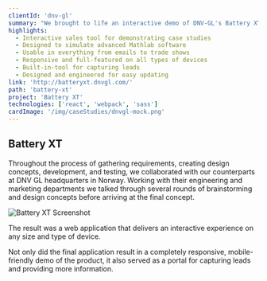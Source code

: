 ```yaml
---
clientId: 'dnv-gl'
summary: "We brought to life an interactive demo of DNV-GL's Battery XT product leveraged by business and government clients around the globe to advance the safety and sustainability of their organizations."
highlights:
  - Interactive sales tool for demonstrating case studies
  - Designed to simulate advanced Mathlab software
  - Usable in everything from emails to trade shows
  - Responsive and full-featured on all types of devices
  - Built-in-tool for capturing leads
  - Designed and engineered for easy updating
link: 'http://batteryxt.dnvgl.com/'
path: 'battery-xt'
project: 'Battery XT'
technologies: ['react', 'webpack', 'sass']
cardImage: '/img/caseStudies/dnvgl-mock.png'
---
```


## Battery XT

Throughout the process of gathering requirements, creating design concepts, development, and testing, we collaborated with our counterparts at DNV GL headquarters in Norway. Working with their engineering and marketing departments we talked through several rounds of brainstorming and design concepts before arriving at the final concept.

![Battery XT Screenshot](/img/caseStudies/dnvgl-mock.png)

The result was a web application that delivers an interactive experience on any size and type of device.

Not only did the final application result in a completely responsive, mobile-friendly demo of the product, it also served as a portal for capturing leads and providing more information.
